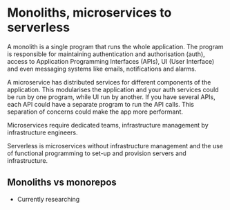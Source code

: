 <!-- ---
layout: default
title: Monoliths, microservices to serverless
parent: Data infrastructures and cloud computing
nav_order: 5
--- -->

# Monoliths, microservices to serverless

A monolith is a single program that runs the whole application. The program is responsible for maintaining authentication and authorisation (auth), access to Application Programming Interfaces (APIs), UI (User Interface) and even messaging systems like emails, notifications and alarms.

A microservice has distributed services for different components of the application. This modularises the application and your auth services could be run by one program, while UI run by another. If you have several APIs, each API could have a separate program to run the API calls. This separation of concerns could make the app more performant.

Microservices require dedicated teams, infrastructure management by infrastructure engineers.

Serverless is microservices without infrastructure management and the use of functional programming to set-up and provision servers and infrastructure.

## Monoliths vs monorepos

- Currently researching